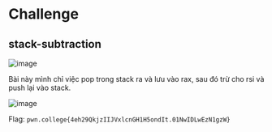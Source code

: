 # Challenge
## stack-subtraction

![image](https://github.com/user-attachments/assets/624fb0f8-900d-4bd6-83e3-665929436c71)

Bài này mình chỉ việc pop trong stack ra và lưu vào rax, sau đó trừ cho rsi và push lại vào stack. 

![image](https://github.com/user-attachments/assets/b1ad6ce3-0c96-481a-9715-11c01a916de9)

Flag: `pwn.college{4eh29QkjzIIJVxlcnGH1H5ondIt.01NwIDLwEzN1gzW}`
